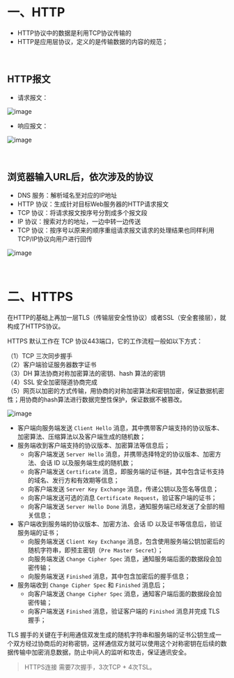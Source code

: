
# 一、HTTP

- HTTP协议中的数据是利用TCP协议传输的
- HTTP是应用层协议，定义的是传输数据的内容的规范；

<br>

## HTTP报文

- 请求报文：

![image](https://user-images.githubusercontent.com/74364990/110167285-8207a080-7e30-11eb-8b0a-b18974d7fda6.png)

- 响应报文：

![image](https://user-images.githubusercontent.com/74364990/110167294-8633be00-7e30-11eb-9580-6e1ae7b60684.png)

<br>

## 浏览器输入URL后，依次涉及的协议

- DNS 服务：解析域名至对应的IP地址
- HTTP 协议：生成针对目标Web服务器的HTTP请求报文
- TCP 协议：将请求报文按序号分割成多个报文段
- IP 协议：搜索对方的地址，一边中转一边传送
- TCP 协议：按序号以原来的顺序重组请求报文请求的处理结果也同样利用TCP/IP协议向用户进行回传

![image](https://user-images.githubusercontent.com/74364990/110167848-4c16ec00-7e31-11eb-9c91-c7a10a9dcfd7.png)


<br>

# 二、HTTPS

在HTTP的基础上再加一层TLS（传输层安全性协议）或者SSL（安全套接层），就构成了HTTPS协议。

HTTPS 默认工作在 TCP 协议443端口，它的工作流程一般如以下方式：

（1）TCP 三次同步握手<br>
（2）客户端验证服务器数字证书<br>
（3）DH 算法协商对称加密算法的密钥、hash 算法的密钥<br>
（4）SSL 安全加密隧道协商完成<br>
（5）网页以加密的方式传输，用协商的对称加密算法和密钥加密，保证数据机密性；用协商的hash算法进行数据完整性保护，保证数据不被篡改。

![image](https://user-images.githubusercontent.com/74364990/110168388-16263780-7e32-11eb-8144-d0595e6c98cf.png)

- 客户端向服务端发送 `Client Hello` 消息，其中携带客户端支持的协议版本、加密算法、压缩算法以及客户端生成的随机数；
- 服务端收到客户端支持的协议版本、加密算法等信息后；
  - 向客户端发送 `Server Hello` 消息，并携带选择特定的协议版本、加密方法、会话 ID 以及服务端生成的随机数；
  - 向客户端发送 `Certificate` 消息，即服务端的证书链，其中包含证书支持的域名、发行方和有效期等信息；
  - 向客户端发送 `Server Key Exchange` 消息，传递公钥以及签名等信息；
  - 向客户端发送可选的消息 `Certificate Request`，验证客户端的证书；
  - 向客户端发送 `Server Hello Done` 消息，通知服务端已经发送了全部的相关信息；
- 客户端收到服务端的协议版本、加密方法、会话 ID 以及证书等信息后，验证服务端的证书；
  - 向服务端发送 `Client Key Exchange` 消息，包含使用服务端公钥加密后的随机字符串，即预主密钥（`Pre Master Secret`）；
  - 向服务端发送 `Change Cipher Spec` 消息，通知服务端后面的数据段会加密传输；
  - 向服务端发送 `Finished` 消息，其中包含加密后的握手信息；
- 服务端收到 `Change Cipher Spec` 和 `Finished` 消息后；
  - 向客户端发送 `Change Cipher Spec` 消息，通知客户端后面的数据段会加密传输；
  - 向客户端发送 `Finished` 消息，验证客户端的 `Finished` 消息并完成 TLS 握手；

TLS 握手的关键在于利用通信双发生成的随机字符串和服务端的证书公钥生成一个双方经过协商后的对称密钥，这样通信双方就可以使用这个对称密钥在后续的数据传输中加密消息数据，防止中间人的监听和攻击，保证通讯安全。

>HTTPS连接 需要7次握手，3次TCP + 4次TSL。
